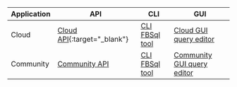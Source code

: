 | Application | API | CLI | GUI |
| ----------- |---|---|---|
| Cloud       | [Cloud API](https://api-docs-featurebase-cloud.redoc.ly/latest#tag/Query){:target="_blank"} | [CLI FBSql tool](/docs/tools/fbsql/fbsql-home) | [Cloud GUI query editor](/docs/cloud/cloud-query/cloud-query-data) |
| Community | [Community API](/docs/community/com-api/com-api-home) | [CLI FBSql tool](/docs/tools/fbsql/fbsql-home) | [Community GUI query editor](/docs/community/com-query/com-query-home) |
